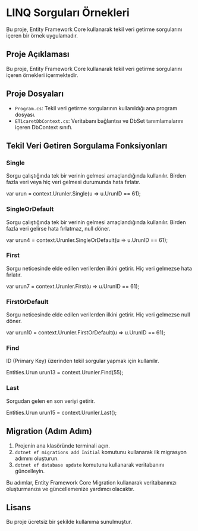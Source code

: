 # LINQ Sorguları Örnekleri

Bu proje, Entity Framework Core kullanarak tekil veri getirme sorgularını içeren bir örnek uygulamadır.

## Proje Açıklaması

Bu proje, Entity Framework Core kullanarak tekil veri getirme sorgularını içeren örnekleri içermektedir.

## Proje Dosyaları

- `Program.cs`: Tekil veri getirme sorgularının kullanıldığı ana program dosyası.
- `ETicaretDbContext.cs`: Veritabanı bağlantısı ve DbSet tanımlamalarını içeren DbContext sınıfı.

## Tekil Veri Getiren Sorgulama Fonksiyonları

### Single

Sorgu çalıştığında tek bir verinin gelmesi amaçlandığında kullanılır. Birden fazla veri veya hiç veri gelmesi durumunda hata fırlatır.

var urun = context.Urunler.Single(u => u.UrunID == 61);


### SingleOrDefault

Sorgu çalıştığında tek bir verinin gelmesi amaçlandığında kullanılır. Birden fazla veri gelirse hata fırlatmaz, null döner.

var urun4 = context.Urunler.SingleOrDefault(u => u.UrunID == 61);


### First

Sorgu neticesinde elde edilen verilerden ilkini getirir. Hiç veri gelmezse hata fırlatır.

var urun7 = context.Urunler.First(u => u.UrunID == 61);


### FirstOrDefault

Sorgu neticesinde elde edilen verilerden ilkini getirir. Hiç veri gelmezse null döner.

var urun10 = context.Urunler.FirstOrDefault(u => u.UrunID == 61);


### Find

ID (Primary Key) üzerinden tekil sorgular yapmak için kullanılır.

Entities.Urun urun13 = context.Urunler.Find(55);


### Last

Sorgudan gelen en son veriyi getirir.

Entities.Urun urun15 = context.Urunler.Last();


## Migration (Adım Adım)

1. Projenin ana klasöründe terminali açın.
2. `dotnet ef migrations add Initial` komutunu kullanarak ilk migrasyon adımını oluşturun.
3. `dotnet ef database update` komutunu kullanarak veritabanını güncelleyin.

Bu adımlar, Entity Framework Core Migration kullanarak veritabanınızı oluşturmanıza ve güncellemenize yardımcı olacaktır.

## Lisans

Bu proje ücretsiz bir şekilde kullanıma sunulmuştur.









